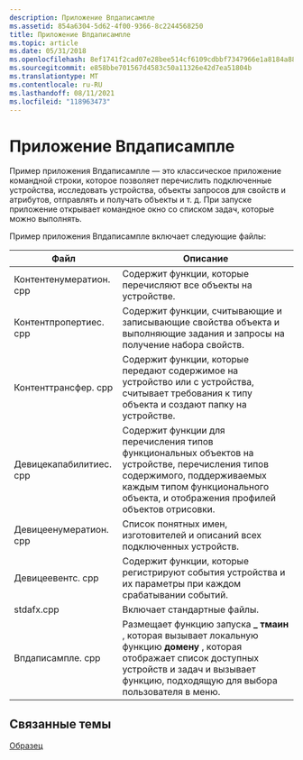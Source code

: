 ```yaml
---
description: Приложение Впдаписампле
ms.assetid: 854a6304-5d62-4f00-9366-8c2244568250
title: Приложение Впдаписампле
ms.topic: article
ms.date: 05/31/2018
ms.openlocfilehash: 8ef1741f2cad07e28bee514cf6109cdbbf7347966e1a8184a88a11936cbccdcc
ms.sourcegitcommit: e858bbe701567d4583c50a11326e42d7ea51804b
ms.translationtype: MT
ms.contentlocale: ru-RU
ms.lasthandoff: 08/11/2021
ms.locfileid: "118963473"
---
```

# <a name="wpdapisample-application"></a>Приложение Впдаписампле

Пример приложения Впдаписампле — это классическое приложение командной строки, которое позволяет перечислить подключенные устройства, исследовать устройства, объекты запросов для свойств и атрибутов, отправлять и получать объекты и т. д. При запуске приложение открывает командное окно со списком задач, которые можно выполнять.

Пример приложения Впдаписампле включает следующие файлы:



| **Файл**               | **Описание**                                                                                                                                                                                           |
|------------------------|-----------------------------------------------------------------------------------------------------------------------------------------------------------------------------------------------------------|
| Контентенумератион. cpp | Содержит функции, которые перечисляют все объекты на устройстве.                                                                                                                                            |
| Контентпропертиес. cpp  | Содержит функции, считывающие и записывающие свойства объекта и выполняющие задания и запросы на получение набора свойств.                                                                                                         |
| Контенттрансфер. cpp    | Содержит функции, которые передают содержимое на устройство или с устройства, считывает требования к типу объекта и создают папку на устройстве.                                                                         |
| Девицекапабилитиес. cpp | Содержит функции для перечисления типов функциональных объектов на устройстве, перечисления типов содержимого, поддерживаемых каждым типом функционального объекта, и отображения профилей объектов отрисовки.                             |
| Девицеенумератион. cpp  | Список понятных имен, изготовителей и описаний всех подключенных устройств.                                                                                                                       |
| Девицеевентс. cpp       | Содержит функции, которые регистрируют события устройства и их параметры при каждом срабатывании событий.                                                                                                                 |
| stdafx.cpp             | Включает стандартные файлы.                                                                                                                                                                              |
| Впдаписампле. cpp       | Размещает функцию запуска **\_ тмаин** , которая вызывает локальную функцию **домену** , которая отображает список доступных устройств и задач и вызывает функцию, подходящую для выбора пользователя в меню. |



 

## <a name="related-topics"></a>Связанные темы

<dl> <dt>

[Образец](sample.md)
</dt> </dl>

 

 



